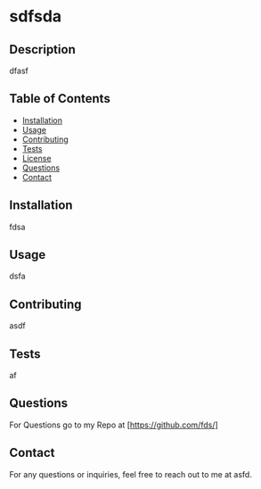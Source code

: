 # sdfsda



## Description
dfasf


## Table of Contents
- [Installation](#installation)
- [Usage](#usage)
- [Contributing](#contributing)
- [Tests](#tests)
- [License](#license)
- [Questions](#questions)
- [Contact](#contact)

## Installation
fdsa

## Usage
dsfa

## Contributing
asdf

## Tests
af




## Questions
For Questions go to my Repo at [https://github.com/fds/]


## Contact
For any questions or inquiries, feel free to reach out to me at asfd.

